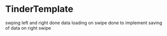 # TinderTemplate
swping left and right done
data loading on swipe done
to implement saving of data on right swipe
